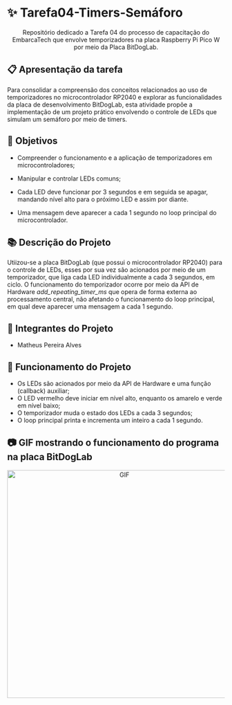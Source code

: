 # ✨ Tarefa04-Timers-Semáforo
<p align="center"> Repositório dedicado a Tarefa 04 do processo de capacitação do EmbarcaTech que envolve temporizadores na placa Raspberry Pi Pico W por meio da Placa BitDogLab.</p>

## :clipboard: Apresentação da tarefa

Para consolidar a compreensão dos conceitos relacionados ao uso de temporizadores no microcontrolador RP2040 e explorar as funcionalidades da placa de desenvolvimento BitDogLab, esta atividade propõe a implementação de um projeto prático envolvendo o controle de LEDs que simulam um semáforo por meio de timers.

## :dart: Objetivos

- Compreender o funcionamento e a aplicação de temporizadores em microcontroladores;

- Manipular e controlar LEDs comuns;

- Cada LED deve funcionar por 3 segundos e em seguida se apagar, mandando nível alto para o próximo LED e assim por diante.

- Uma mensagem deve aparecer a cada 1 segundo no loop principal do microcontrolador.

## :books: Descrição do Projeto

Utiizou-se a placa BitDogLab (que possui o microcontrolador RP2040) para o controle de LEDs, esses por sua vez são acionados por meio de um temporizador, que liga cada LED individualmente a cada 3 segundos, em ciclo.
O funcionamento do temporizador ocorre por meio da API de Hardware *add_repeating_timer_ms* que opera de forma externa ao processamento central, não afetando o funcionamento do loop principal, em qual deve aparecer uma mensagem a cada 1 segundo.

## :walking: Integrantes do Projeto

- Matheus Pereira Alves

## :bookmark_tabs: Funcionamento do Projeto

- Os LEDs são acionados por meio da API de Hardware e uma função (callback) auxiliar;
- O LED vermelho deve iniciar em nível alto, enquanto os amarelo e verde em nível baixo;
- O temporizador muda o estado dos LEDs a cada 3 segundos;
- O loop principal printa e incrementa um inteiro a cada 1 segundo.

## :camera: GIF mostrando o funcionamento do programa na placa BitDogLab
<p align="center">
  <img src=".github/semaforo.gif" alt="GIF" width="527px" />
</p>
